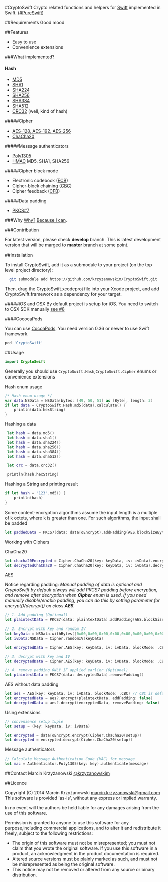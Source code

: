 #CryptoSwift
Crypto related functions and helpers for [Swift](https://developer.apple.com/swift/) implemented in Swift. ([#PureSwift](https://twitter.com/hashtag/pureswift))

##Requirements
Good mood

##Features

- Easy to use
- Convenience extensions

###What implemented?

#### Hash
- [MD5](http://tools.ietf.org/html/rfc1321)
- [SHA1](http://tools.ietf.org/html/rfc3174)
- [SHA224](http://tools.ietf.org/html/rfc6234)
- [SHA256](http://tools.ietf.org/html/rfc6234)
- [SHA384](http://tools.ietf.org/html/rfc6234)
- [SHA512](http://tools.ietf.org/html/rfc6234)
- [CRC32](http://en.wikipedia.org/wiki/Cyclic_redundancy_check) (well, kind of hash)

#####Cipher
- [AES-128, AES-192, AES-256](http://csrc.nist.gov/publications/fips/fips197/fips-197.pdf)
- [ChaCha20](http://cr.yp.to/chacha/chacha-20080128.pdf)

#####Message authenticators
- [Poly1305](http://cr.yp.to/mac/poly1305-20050329.pdf)
- [HMAC](https://www.ietf.org/rfc/rfc2104.txt) MD5, SHA1, SHA256

#####Cipher block mode
- Electronic codebook ([ECB](http://en.wikipedia.org/wiki/Block_cipher_mode_of_operation#Electronic_codebook_.28ECB.29))
- Cipher-block chaining ([CBC](http://en.wikipedia.org/wiki/Block_cipher_mode_of_operation#Cipher-block_chaining_.28CBC.29))
- Cipher feedback ([CFB](http://en.wikipedia.org/wiki/Block_cipher_mode_of_operation#Cipher_feedback_.28CFB.29))

#####Data padding
- [PKCS#7](http://tools.ietf.org/html/rfc5652#section-6.3)

###Why
[Why?](https://github.com/krzyzanowskim/CryptoSwift/issues/5) [Because I can](https://github.com/krzyzanowskim/CryptoSwift/issues/5#issuecomment-53379391).

###Contribution

For latest version, please check **develop** branch. This is latest development version that will be marged to **master** branch at some point.

##Installation

To install CryptoSwift, add it as a submodule to your project (on the top level project directory):

```sh
  git submodule add https://github.com/krzyzanowskim/CryptoSwift.git
```

Then, drag the CryptoSwift.xcodeproj file into your Xcode project, and add CryptoSwift.framework as a dependency for your target.

#####iOS and OSX
By default project is setup for iOS. You need to switch to OSX SDK manually [see #8](https://github.com/krzyzanowskim/CryptoSwift/issues/8)

####CococaPods

You can use [CocoaPods](http://cocoapods.org/?q=cryptoSwift). You need version 0.36 or newer to use Swift framework.

```ruby
pod 'CryptoSwift'
```

##Usage

```swift
import CryptoSwift
```

Generally you should use `CryptoSwift.Hash`,`CryptoSwift.Cipher` enums or convenience extensions

Hash enum usage
    
```swift
/* Hash enum usage */
var data:NSData = NSData(bytes: [49, 50, 51] as [Byte], length: 3)
if let data = CryptoSwift.Hash.md5(data).calculate() {
    println(data.hexString)
}
```
    
Hashing a data
	
```swift
 let hash = data.md5()
 let hash = data.sha1()
 let hash = data.sha224()
 let hash = data.sha256()
 let hash = data.sha384()
 let hash = data.sha512()

 let crc = data.crc32()

 println(hash.hexString)
```

Hashing a String and printing result

```swift
if let hash = "123".md5() {
    println(hash)
}
```
    
Some content-encryption algorithms assume the input length is a multiple of k octets, where k is greater than one.  For such algorithms, the input shall be padded

```swift
let paddedData = PKCS7(data: dataToEncrypt).addPadding(AES.blockSizeBytes())
```
    
Working with Ciphers

ChaCha20

```swift 
let chacha20Encrypted = Cipher.ChaCha20(key: keyData, iv: ivData).encrypt(dataToEncrypt)
let decryptedChaCha20 = Cipher.ChaCha20(key: keyData, iv: ivData).decrypt(encryptedData)
```

AES

Notice regarding padding: *Manual padding of data is optional and CryptoSwift by default always will add PKCS7 padding before encryption, and remove after decryption when __Cipher__ enum is used. If you need manually disable/enable padding, you can do this by setting parameter for encrypt()/decrypt() on class __AES__.*

```swift
// 1. Add padding (Optional)
let plaintextData = PKCS7(data: plaintextData).addPadding(AES.blockSizeBytes())

// 2. Encrypt with key and random IV
let keyData = NSData.withBytes([0x00,0x00,0x00,0x00,0x00,0x00,0x00,0x00,0x00,0x00,0x00,0x00,0x00,0x00,0x00,0x00])
let ivData:NSData = Cipher.randomIV(keyData)

let encryptedData = Cipher.AES(key: keyData, iv: ivData, blockMode: .CBC).encrypt(plaintextData)

// 3. decrypt with key and IV
let decryptedData = Cipher.AES(key: keyData, iv: ivData, blockMode: .CBC).decrypt(encryptedData)

// 4. remove padding ONLY IF applied earlier (Optional)
let plaintextData = PKCS7(data: decryptedData).removePadding()	
```

AES without data padding

```swift
let aes = AES(key: keyData, iv: ivData, blockMode: .CBC) // CBC is default
let encryptedData = aes?.encrypt(plaintextData, addPadding: false)
let decryptedData = aes?.decrypt(encryptedData, removePadding: false)
```

Using extensions
	
```swift
// convenience setup tuple
let setup = (key: keyData, iv: ivData)

let encrypted = dataToEncrypt.encrypt(Cipher.ChaCha20(setup))
let decrypted = encrypted.decrypt(Cipher.ChaCha20(setup))
```
	
Message authenticators

```swift
// Calculate Message Authentication Code (MAC) for message
let mac = Authenticator.Poly1305(key: key).authenticate(message)
```
    
##Contact
Marcin Krzyżanowski [@krzyzanowskim](http://twitter.com/krzyzanowskim)

##Licence

Copyright (C) 2014 Marcin Krzyżanowski <marcin.krzyzanowski@gmail.com>
This software is provided 'as-is', without any express or implied warranty. 

In no event will the authors be held liable for any damages arising from the use of this software. 

Permission is granted to anyone to use this software for any purpose,including commercial applications, and to alter it and redistribute it freely, subject to the following restrictions:

- The origin of this software must not be misrepresented; you must not claim that you wrote the original software. If you use this software in a product, an acknowledgment in the product documentation is required.
- Altered source versions must be plainly marked as such, and must not be misrepresented as being the original software.
- This notice may not be removed or altered from any source or binary distribution.
